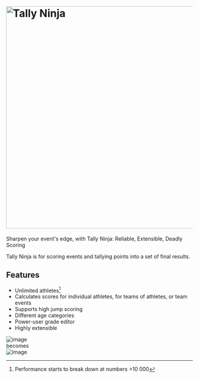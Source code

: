 # <img src="https://raw.githubusercontent.com/maxfire2008/tally-ninja/main/src/static/wordmark.svg" alt="Tally Ninja" width="600"/>
Sharpen your event's edge, with Tally Ninja: Reliable, Extensible, Deadly Scoring

Tally Ninja is for scoring events and tallying points into a set of final results.

## Features
* Unlimited athletes[^1]
* Calculates scores for individual athletes, for teams of athletes, or team events
* Supports high jump scoring
* Different age categories
* Power-user grade editor
* Highly extensible

[^1]: Performance starts to break down at numbers >10 000

![image](https://github.com/maxfire2008/tally-ninja/assets/22722054/ca0d7c5d-55e6-4836-b885-386f2c05e0dc)
<br>
becomes
<br>
![image](https://github.com/maxfire2008/tally-ninja/assets/22722054/4acc4b06-45c4-4b2c-bedc-9fa84f6726f6)

